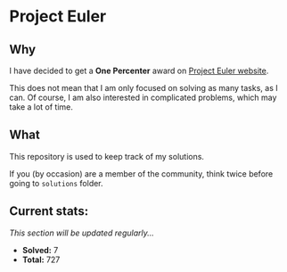 # Project Euler

## Why

I have decided to get a **One Percenter** award on [Project Euler website](https://projecteuler.net).

This does not mean that I am only focused on solving as many tasks, as I can.
Of course, I am also interested in complicated problems, which may take a lot of time.

## What

This repository is used to keep track of my solutions.

If you (by occasion) are a member of the community, think twice before going to `solutions` folder.

## Current stats:

_This section will be updated regularly..._

-   **Solved:** 7
-   **Total:** 727
